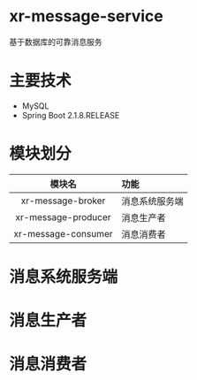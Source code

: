 # xr-message-service
基于数据库的可靠消息服务

# 主要技术
* MySQL
* Spring Boot 2.1.8.RELEASE

# 模块划分

| 模块名 | 功能 |
| :---: | :--- |
| xr-message-broker | 消息系统服务端 |
| xr-message-producer | 消息生产者 |
| xr-message-consumer | 消息消费者 |

# 消息系统服务端

# 消息生产者

# 消息消费者

# 

#
#


